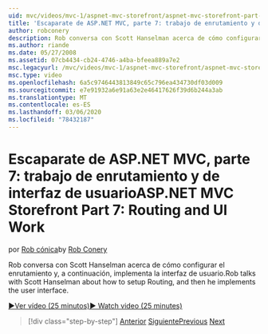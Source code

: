 ```yaml
---
uid: mvc/videos/mvc-1/aspnet-mvc-storefront/aspnet-mvc-storefront-part-7-routing-and-ui-work
title: 'Escaparate de ASP.NET MVC, parte 7: trabajo de enrutamiento y de interfaz de usuario | Microsoft Docs'
author: robconery
description: Rob conversa con Scott Hanselman acerca de cómo configurar el enrutamiento y, a continuación, implementa la interfaz de usuario.
ms.author: riande
ms.date: 05/27/2008
ms.assetid: 07cb4434-cb24-4746-a4ba-bfeea889a7e2
msc.legacyurl: /mvc/videos/mvc-1/aspnet-mvc-storefront/aspnet-mvc-storefront-part-7-routing-and-ui-work
msc.type: video
ms.openlocfilehash: 6a5c9746443813849c65c796ea434730df03d009
ms.sourcegitcommit: e7e91932a6e91a63e2e46417626f39d6b244a3ab
ms.translationtype: MT
ms.contentlocale: es-ES
ms.lasthandoff: 03/06/2020
ms.locfileid: "78432187"
---
```

# <a name="aspnet-mvc-storefront-part-7-routing-and-ui-work"></a><span data-ttu-id="7f0fc-103">Escaparate de ASP.NET MVC, parte 7: trabajo de enrutamiento y de interfaz de usuario</span><span class="sxs-lookup"><span data-stu-id="7f0fc-103">ASP.NET MVC Storefront Part 7: Routing and UI Work</span></span>

<span data-ttu-id="7f0fc-104">por [Rob cónica](https://github.com/robconery)</span><span class="sxs-lookup"><span data-stu-id="7f0fc-104">by [Rob Conery](https://github.com/robconery)</span></span>

<span data-ttu-id="7f0fc-105">Rob conversa con Scott Hanselman acerca de cómo configurar el enrutamiento y, a continuación, implementa la interfaz de usuario.</span><span class="sxs-lookup"><span data-stu-id="7f0fc-105">Rob talks with Scott Hanselman about how to setup Routing, and then he implements the user interface.</span></span>

[<span data-ttu-id="7f0fc-106">&#9654;Ver vídeo (25 minutos)</span><span class="sxs-lookup"><span data-stu-id="7f0fc-106">&#9654; Watch video (25 minutes)</span></span>](https://channel9.msdn.com/Blogs/ASP-NET-Site-Videos/aspnet-mvc-storefront-part-7-routing-and-ui-work)

> [!div class="step-by-step"]
> <span data-ttu-id="7f0fc-107">[Anterior](aspnet-mvc-storefront-part-6-finishing-the-repository-and-initial-ui-work.md)
> [Siguiente](aspnet-mvc-storefront-part-8-testing-controllers-iteration-1-complete.md)</span><span class="sxs-lookup"><span data-stu-id="7f0fc-107">[Previous](aspnet-mvc-storefront-part-6-finishing-the-repository-and-initial-ui-work.md)
[Next](aspnet-mvc-storefront-part-8-testing-controllers-iteration-1-complete.md)</span></span>
